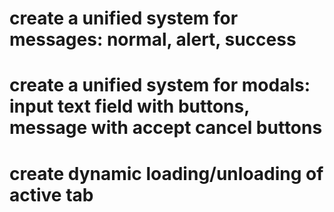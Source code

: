 # create a unified system for messages: normal, alert, success
# create a unified system for modals: input text field with buttons, message with accept cancel buttons
# create dynamic loading/unloading of active tab